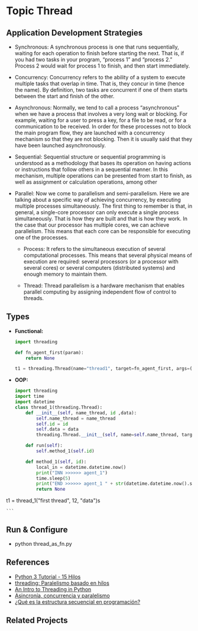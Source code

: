 # Topic Thread

## Application Development Strategies

- Synchronous: A synchronous process is one that runs sequentially, waiting for each operation to finish before starting the next. That is, if you had two tasks in your program, “process 1” and “process 2.” Process 2 would wait for process 1 to finish, and then start immediately.

- Concurrency: Concurrency refers to the ability of a system to execute multiple tasks that overlap in time. That is, they concur in time (hence the name). By definition, two tasks are concurrent if one of them starts between the start and finish of the other.

- Asynchronous: Normally, we tend to call a process “asynchronous” when we have a process that involves a very long wait or blocking. For example, waiting for a user to press a key, for a file to be read, or for a communication to be received. In order for these processes not to block the main program flow, they are launched with a concurrency mechanism so that they are not blocking. Then it is usually said that they have been launched asynchronously.

- Sequential: Sequential structure or sequential programming is understood as a methodology that bases its operation on having actions or instructions that follow others in a sequential manner. In this mechanism, multiple operations can be presented from start to finish, as well as assignment or calculation operations, among other

- Parallel: Now we come to parallelism and semi-parallelism. Here we are talking about a specific way of achieving concurrency, by executing multiple processes simultaneously. The first thing to remember is that, in general, a single-core processor can only execute a single process simultaneously. That is how they are built and that is how they work. In the case that our processor has multiple cores, we can achieve parallelism. This means that each core can be responsible for executing one of the processes. 
    
    - Process: It refers to the simultaneous execution of several computational processes. This means that several physical means of execution are required: several processors (or a processor with several cores) or several computers (distributed systems) and enough memory to maintain them.
    
    - Thread: Thread parallelism is a hardware mechanism that enables parallel computing by assigning independent flow of control to threads.


## Types

- **Functional:**
    ```py
    import threading

    def fn_agent_first(param):
        return None

    t1 = threading.Thread(name="thread1", target=fn_agent_first, args=("agent_first",))

    ```

- **OOP:**
    ```py
    import threading
    import time
    import datetime
    class thread_1(threading.Thread):
        def __init__(self, name_thread, id ,data):
            self.name_thread = name_thread
            self.id = id
            self.data = data
            threading.Thread.__init__(self, name=self.name_thread, target=thread_1.run)
    
        def run(self):
            self.method_1(self.id)

        def method_1(self, id):
            local_in = datetime.datetime.now()
            print("INN >>>>>> agent_1")
            time.sleep(5)
            print("END >>>>>> agent_1 " + str(datetime.datetime.now().second - local_in.second))
            return None
    
t1 = thread_1("first thread", 12, "data")s

     
    ```

## Run & Configure
-  python thread_as_fn.py

## References 
- [Python 3 Tutorial - 15 Hilos](https://www.youtube.com/watch?v=3Rlh6uUuQqA&list=PLvimn1Ins-43WtzBU5281m6UwbNROArTB&index=15)
- [threading: Paralelismo basado en hilos](https://docs.python.org/es/3.8/library/threading.html)
- [An Intro to Threading in Python](https://realpython.com/intro-to-python-threading/)
- [Asincronía, concurrencia y paralelismo](https://www.luisllamas.es/asincronia-concurrencia-paralelismo/)
- [¿Qué es la estructura secuencial en programación?](https://keepcoding.io/blog/que-es-estructura-secuencial-programacion/)

## Related Projects 
